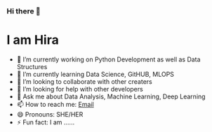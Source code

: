 ### Hi there 👋

<h1> I am Hira </h1>

- 🔭 I’m currently working on Python Development as well as Data Structures
- 🌱 I’m currently learning Data Science, GitHUB, MLOPS
- 👯 I’m looking to collaborate with other creaters
- 🤔 I’m looking for help with other developers
- 💬 Ask me about Data Analysis, Machine Learning, Deep Learning
- 📫 How to reach me: [Email](hkhalid99@gmail.com)
- 😄 Pronouns: SHE/HER
- ⚡ Fun fact: I am ......
